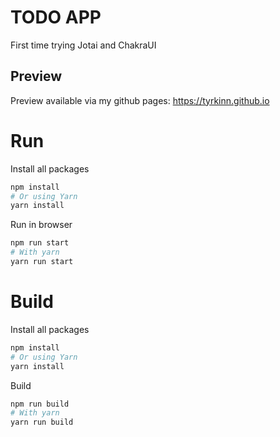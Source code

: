 # TODO APP
First time trying Jotai and ChakraUI

## Preview
Preview available via my github pages: https://tyrkinn.github.io

# Run

Install all packages
```bash
npm install
# Or using Yarn
yarn install
```

Run in browser
```bash
npm run start
# With yarn
yarn run start 
```

# Build

Install all packages
```bash
npm install
# Or using Yarn
yarn install
```
Build
```bash
npm run build
# With yarn
yarn run build
```
